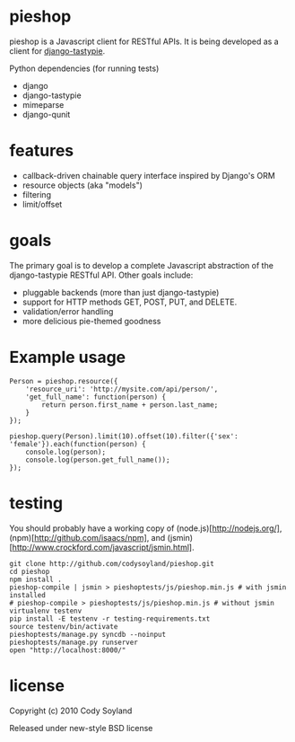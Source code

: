 pieshop
=======

pieshop is a Javascript client for RESTful APIs. It is being developed as a
client for [django-tastypie](http://github.com/toastdriven/django-tastypie).

Python dependencies (for running tests)

-   django
-   django-tastypie
-   mimeparse
-   django-qunit

features
========

-   callback-driven chainable query interface inspired by Django's ORM
-   resource objects (aka "models")
-   filtering
-   limit/offset

goals
=====

The primary goal is to develop a complete Javascript abstraction of the django-tastypie RESTful API. Other goals include:

-   pluggable backends (more than just django-tastypie)
-   support for HTTP methods GET, POST, PUT, and DELETE.
-   validation/error handling
-   more delicious pie-themed goodness

Example usage
=============

    Person = pieshop.resource({
        'resource_uri': 'http://mysite.com/api/person/',
        'get_full_name': function(person) {
            return person.first_name + person.last_name;
        }
    });

    pieshop.query(Person).limit(10).offset(10).filter({'sex': 'female'}).each(function(person) {
        console.log(person);
        console.log(person.get_full_name());
    });

testing
=======
You should probably have a working copy of (node.js)[http://nodejs.org/], (npm)[http://github.com/isaacs/npm],
and (jsmin)[http://www.crockford.com/javascript/jsmin.html].

    git clone http://github.com/codysoyland/pieshop.git
    cd pieshop
    npm install .
    pieshop-compile | jsmin > pieshoptests/js/pieshop.min.js # with jsmin installed
    # pieshop-compile > pieshoptests/js/pieshop.min.js # without jsmin
    virtualenv testenv
    pip install -E testenv -r testing-requirements.txt
    source testenv/bin/activate
    pieshoptests/manage.py syncdb --noinput
    pieshoptests/manage.py runserver
    open "http://localhost:8000/"

license
=======

Copyright (c) 2010 Cody Soyland

Released under new-style BSD license
